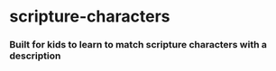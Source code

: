 # scripture-characters

### Built for kids to learn to match scripture characters with a description
